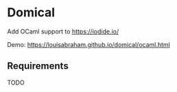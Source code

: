 # Domical

Add OCaml support to <https://iodide.io/>

Demo: <https://louisabraham.github.io/domical/ocaml.html>


## Requirements

TODO

